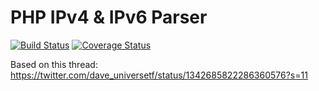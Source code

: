 # PHP IPv4 & IPv6 Parser

[![Build Status](https://www.travis-ci.com/iamcal/php-ip-parser.svg?branch=main)](https://www.travis-ci.com/iamcal/php-ip-parser)
[![Coverage Status](https://coveralls.io/repos/github/iamcal/php-ip-parser/badge.svg?branch=main)](https://coveralls.io/github/iamcal/php-ip-parser?branch=main)

Based on this thread: https://twitter.com/dave_universetf/status/1342685822286360576?s=11
